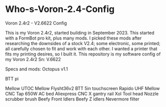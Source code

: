 # Who-s-Voron-2.4-Config
Voron 2.4r2 - V2.6622 Config

This is my Voron 2.4r2, started building in September 2023. This started with a FormBot pro kit, plus many mods. I picked these mods after researching the downsides of a stock V2.4; some electronic, some printed; all carefully chosen to fit and work with each other. I wanted a printer that fits my printing desires, so I built it. This repository is my software config of my Voron 2.4r2 Sn: V.6622 

Specs and mods:
Octopus v1.1

BTT pi

Mellow UTOC
Mellow Flysht36v2
BTT 5in touchscreen
Rapido UHF
Mellow CNC Tap
650W AC bed
Aliexpress CNC X gantry rail
Xol Tool head 
Nozzle scrubber brush
Beefy Front Idlers
Beefy Z idlers
Nevermore filter
